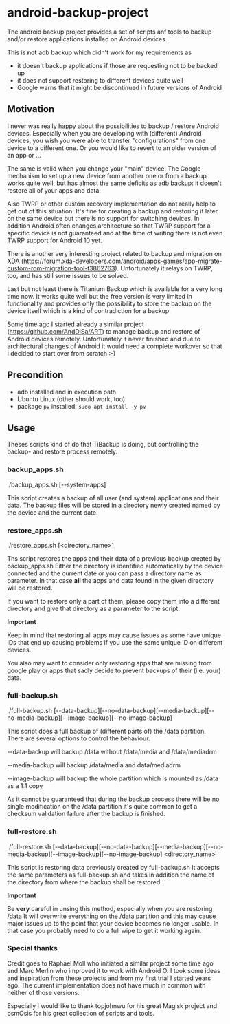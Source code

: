 # android-backup-project

The android backup project provides a set of scripts anf tools to
backup and/or restore applications installed on Android devices.

This is **not** adb backup which didn't work for my requirements as
* it doesn't backup applications if those are requesting not to be backed up
* it does not support restoring to different devices quite well
* Google warns that it might be discontinued in future versions of Android
 

## Motivation

I never was really happy about the possibilities to backup / restore Android
devices. Especially when you are developing with (different) Android devices,
you wish you were able to transfer "configurations" from one device to a
different one. Or you would like to revert to an older version of an app or
...

The same is valid when you change your "main" device. The Google mechanism
to set up a new device from another one or from a backup works quite well,
but has almost the same deficits as adb backup: it doesn't restore all of
your apps and data.

Also TWRP or other custom recovery implementation do not really help to get
out of this situation. It's fine for creating a backup and restoring it
later on the same device but there is no support for switching devices.
In addition Android often changes architecture so that TWRP support for a
specific device is not guaranteed and at the time of writing there is not
even TWRP support for Android 10 yet.

There is another very interesting project related to backup and migration
on XDA (https://forum.xda-developers.com/android/apps-games/app-migrate-custom-rom-migration-tool-t3862763).
Unfortunately it relays on TWRP, too, and has still some issues to be solved.

Last but not least there is Titanium Backup which is available for a very
long time now. It works quite well but the free version is very limited in
functionality and provides only the possibility to store the backup on the
device itself which is a kind of contradiction for a backup.

Some time ago I started already a similar project (https://github.com/AndDiSa/ART)
to manage backup and restore of Android devices remotely. Unfortunately it
never finished and due to architectural changes of Android it would need
a complete workover so that I decided to start over from scratch :-)


## Precondition

* adb installed and in execution path
* Ubuntu Linux (other should work, too)
* package ``pv`` installed: ```sudo apt install -y pv```


## Usage
Theses scripts kind of do that TiBackup is doing, but controlling the
backup- and restore process remotely.

### backup_apps.sh

./backup_apps.sh [--system-apps]

This script creates a backup of all user (and system) applications and their data.
The backup files will be stored in a directory newly created named by the device
and the current date.


### restore_apps.sh

./restore_apps.sh [<directory_name>]

Ths script restores the apps and their data of a previous backup created by
backup_apps.sh
Either the directory is identified automatically by the device connected and the
current date or you can pass a directory name as parameter. In that case **all**
the apps and data found in the given directory will be restored.

If you want to restore only a part of them, please copy them into a different
directory and give that directory as a parameter to the script.

**Important**

Keep in mind that restoring all apps may cause issues as some have unique
IDs that end up causing problems if you use the same unique ID on different
devices.

You also may want to consider only restoring apps that are missing from
google play or apps that sadly decide to prevent backups of their (i.e. your)
data.


### full-backup.sh

./full-backup.sh [--data-backup][--no-data-backup][--media-backup][--no-media-backup][--image-backup][--no-image-backup]

This script does a full backup of (different parts of) the /data partition. There
are several options to control the behaviour.

--data-backup will backup /data without /data/media and /data/mediadrm

--media-backup will backup /data/media and data/mediadrm

--image-backup will backup the whole partition which is mounted as /data as a 1:1 copy

As it cannot be guaranteed that during the backup process there will be no single modification
on the /data partition it's quite common to get a checksum validation failure after the
backup is finished.


### full-restore.sh

./full-restore.sh [--data-backup][--no-data-backup][--media-backup][--no-media-backup][--image-backup][--no-image-backup] <directory_name>

This script is restoring data previously created by full-backup.sh
It accepts the same parameters as full-backup.sh and takes in addition the name of the
directory from where the backup shall be restored.


**Important**

Be **very** careful in unsing this method, especially when you are restoring /data 
It will overwrite everything on the /data partition and this may cause major issues
up to the point that your device becomes no longer usable. In that case you probably
need to do a full wipe to get it working again.


### Special thanks
Credit goes to Raphael Moll who initiated a similar project some time ago
and Marc Merlin who improved it to work with Android O. I took some ideas
and inspiration from these projects and from my first trial I started
years ago. The current implementation does not have much in common with
neither of those versions.

Especially I would like to thank topjohnwu for his great Magisk project
and osmOsis for his great collection of scripts and tools.

